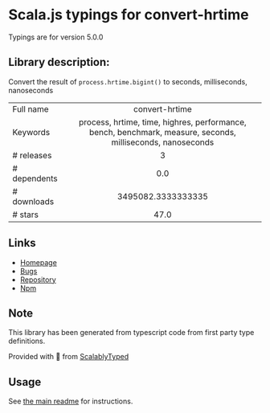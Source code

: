 
# Scala.js typings for convert-hrtime

Typings are for version 5.0.0

## Library description:
Convert the result of `process.hrtime.bigint()` to seconds, milliseconds, nanoseconds

|                    |                 |
| ------------------ | :-------------: |
| Full name          | convert-hrtime |
| Keywords           | process, hrtime, time, highres, performance, bench, benchmark, measure, seconds, milliseconds, nanoseconds |
| # releases         | 3 |
| # dependents       | 0.0 |
| # downloads        | 3495082.3333333335 |
| # stars            | 47.0 |

## Links
- [Homepage](https://github.com/sindresorhus/convert-hrtime#readme)
- [Bugs](https://github.com/sindresorhus/convert-hrtime/issues)
- [Repository](https://github.com/sindresorhus/convert-hrtime)
- [Npm](https://www.npmjs.com/package/convert-hrtime)
    


## Note
This library has been generated from typescript code from first party type definitions.

Provided with :purple_heart: from [ScalablyTyped](https://github.com/oyvindberg/ScalablyTyped)

## Usage
See [the main readme](../../readme.md) for instructions.


